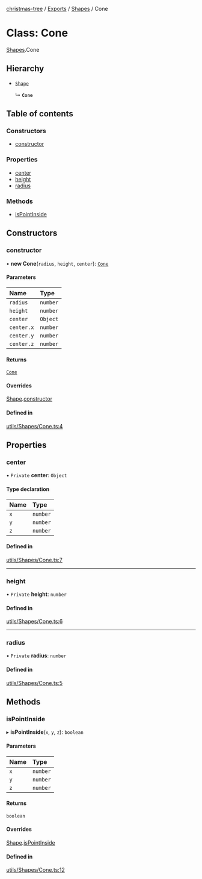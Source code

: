 [christmas-tree](../README.md) / [Exports](../modules.md) / [Shapes](../modules/Shapes.md) / Cone

# Class: Cone

[Shapes](../modules/Shapes.md).Cone

## Hierarchy

- [`Shape`](Shapes.Shape.md)

  ↳ **`Cone`**

## Table of contents

### Constructors

- [constructor](Shapes.Cone.md#constructor)

### Properties

- [center](Shapes.Cone.md#center)
- [height](Shapes.Cone.md#height)
- [radius](Shapes.Cone.md#radius)

### Methods

- [isPointInside](Shapes.Cone.md#ispointinside)

## Constructors

### constructor

• **new Cone**(`radius`, `height`, `center`): [`Cone`](Shapes.Cone.md)

#### Parameters

| Name | Type |
| :------ | :------ |
| `radius` | `number` |
| `height` | `number` |
| `center` | `Object` |
| `center.x` | `number` |
| `center.y` | `number` |
| `center.z` | `number` |

#### Returns

[`Cone`](Shapes.Cone.md)

#### Overrides

[Shape](Shapes.Shape.md).[constructor](Shapes.Shape.md#constructor)

#### Defined in

[utils/Shapes/Cone.ts:4](https://github.com/justinfernald/christmas-tree-lights/blob/49c38ff/src/utils/Shapes/Cone.ts#L4)

## Properties

### center

• `Private` **center**: `Object`

#### Type declaration

| Name | Type |
| :------ | :------ |
| `x` | `number` |
| `y` | `number` |
| `z` | `number` |

#### Defined in

[utils/Shapes/Cone.ts:7](https://github.com/justinfernald/christmas-tree-lights/blob/49c38ff/src/utils/Shapes/Cone.ts#L7)

___

### height

• `Private` **height**: `number`

#### Defined in

[utils/Shapes/Cone.ts:6](https://github.com/justinfernald/christmas-tree-lights/blob/49c38ff/src/utils/Shapes/Cone.ts#L6)

___

### radius

• `Private` **radius**: `number`

#### Defined in

[utils/Shapes/Cone.ts:5](https://github.com/justinfernald/christmas-tree-lights/blob/49c38ff/src/utils/Shapes/Cone.ts#L5)

## Methods

### isPointInside

▸ **isPointInside**(`x`, `y`, `z`): `boolean`

#### Parameters

| Name | Type |
| :------ | :------ |
| `x` | `number` |
| `y` | `number` |
| `z` | `number` |

#### Returns

`boolean`

#### Overrides

[Shape](Shapes.Shape.md).[isPointInside](Shapes.Shape.md#ispointinside)

#### Defined in

[utils/Shapes/Cone.ts:12](https://github.com/justinfernald/christmas-tree-lights/blob/49c38ff/src/utils/Shapes/Cone.ts#L12)
